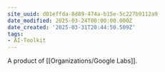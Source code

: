 ```yaml
---
site_uuid: d01effda-8d89-474a-b15e-5c227b9112a9
date_modified: 2025-03-24T00:00:00.000Z
date_created: '2025-03-31T20:44:50.509Z'
tags:
- AI-Toolkit
---
```





A product of [[Organizations/Google Labs]].

